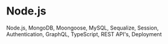 # Node.js
Node.js, MongoDB, Moongoose, MySQL, Sequalize, Session, Authentication, GraphQL, TypeScript, REST API's, Deployment 
